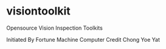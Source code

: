 # visiontoolkit
Opensource Vision Inspection Toolkits

Initiated By Fortune Machine Computer
Credit 
Chong Yoe Yat
